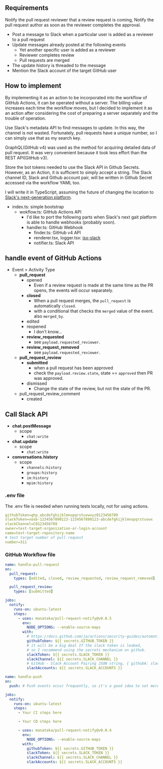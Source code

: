 ## Requirements

Notify the pull request reviewer that a review request is coming,
Notify the pull request author as soon as the reviewer completes the approval.

- Post a message to Slack when a particular user is added as a reviewer to a pull request
- Update messages already posted at the following events
    - Yet another specific user is added as a reviewer
    - Reviewer completes review
    - Pull requests are merged
- The update history is threaded to the message
- Mention the Slack account of the target GitHub user

## How to implement

By implementing it as an action to be incorporated into the workflow of GitHub Actions,
it can be operated without a server. The billing value increases each time the workflow moves,
but I decided to implement it as an action after considering the cost of preparing a server separately
and the trouble of operation.

Use Slack's metadata API to find messages to update. In this way, the channel is not wasted.
Fortunately, pull requests have a unique number, so I can simply use that as my search key.

GraphQL(GitHub v4) was used as the method for acquiring detailed data of pull request.
It was very convenient because it took less effort than the REST API(GitHub v3).

Store the bot tokens needed to use the Slack API in Github Secrets. However, as an Action,
it is sufficient to simply accept a string. The Slack channel ID, Slack and Github account pair,
will be written in Github Secret accessed via the workflow YAML too.

I will write it in TypeScript, assuming the future of changing the location to
[Slack's next-generation platform](https://api.slack.com/future).

- index.ts: simple bootstrap
    - wokflow.ts: GitHub Actions API
        - I'd like to port the following parts
          when Slack's next gait platform is able to handle webhooks (probably soon).
        - handler.ts: GitHub Webhook
            - finder.ts: GitHub v4 API
            - renderer.tsx, logger.tsx: [jsx-slack](https://github.com/yhatt/jsx-slack)
            - notifier.ts: Slack API

## handle event of GitHub Actions

- Event > Activity Type
    - **pull_request**
        - opened
            - Even if a review request is made at the same time as the PR opens, the events will occur separately.
        - **closed**
            - When a pull request merges, the `pull_request` is automatically `closed`.
            - with a conditional that checks the `merged` value of the event. also `merged_by`.
        - edited
        - reopened
            - I don't know...
        - **review_requested**
            - see `payload.requested_reviewer`.
        - **review_request_removed**
            - see `payload.requested_reviewer`.
    - **pull_request_review**
        - **submitted**
            - when a pull request has been approved
            - check the `payload.review.state`, state == `approved` then PR was approved.
        - dismissed
            - Change the state of the review, but not the state of the PR.
    - pull_request_review_comment
        - created

## Call Slack API

- **chat.postMessage**
    - scope
        - `chat:write`
- **chat.update**
    - scope
        - `chat:write`
- **conversations.history**
    - scope
        - `channels:history`
        - `groups:history`
        - `im:history`
        - `mpim:history`

### .env file

The .env file is needed when running tests locally, not for using actions.

```yml
githubToken=ghp_abcdefghijklmnopqrstuvwxyz0123456789
slackToken=xoxb-1234567890123-1234567890123-abcdefghijklmnopqrstuvwx
slackChannel=C0123456789
owner=test-target-organization-or-login-account
name=test-target-repository-name
# test target number of pull request
number=311
```

### GitHub Workflow file

```yml
name: handle-pull-request
on:
  pull_request:
    types: [edited, closed, review_requested, review_request_removed]

  pull_request_review:
    types: [submitted]

jobs:
  notify:
    runs-on: ubuntu-latest
    steps:
      - uses: masataka/pull-request-notify@v0.0.5
        env:
          NODE_OPTIONS: --enable-source-maps
        with:
          # https://docs.github.com/ja/actions/security-guides/automatic-token-authentication
          githubToken: ${{ secrets.GITHUB_TOKEN }}
          # it will be a big deal If the slack token is leaked,
          # so I recommend using the secrets mechanism on github.
          slackToken: ${{ secrets.SLACK_TOKEN }}
          slackChannel: ${{ secrets.SLACK_CHANNEL }}
          # GitHub - Slack Account Pairing JSON string, { githubA: slackA, githubB: slackB ... } style
          slackAccounts: ${{ secrets.SLACK_ACCOUNTS }}
```

```yml
name: handle-push
on:
  push: # Push events occur frequently, so it's a good idea to set more filter.

jobs:
  notify:
    runs-on: ubuntu-latest
    steps:
      - Your CI steps here

      - Your CD steps here

      - uses: masataka/pull-request-notify@v0.0.4
        env:
          NODE_OPTIONS: --enable-source-maps
        with:
          githubToken: ${{ secrets.GITHUB_TOKEN }}
          slackToken: ${{ secrets.SLACK_TOKEN }}
          slackChannel: ${{ secrets.SLACK_CHANNEL }}
          slackAccounts: ${{ secrets.SLACK_ACCOUNTS }}
```